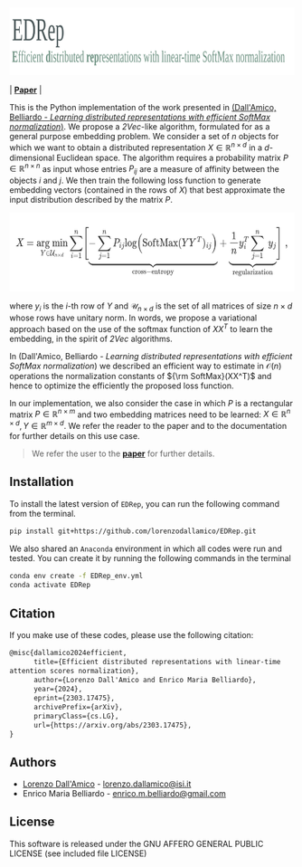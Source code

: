 <img src="img/logo.png" alt="logo" style="height:120px;" />

<!-- | **[Documentation]()** --> 
| **[Paper](https://openreview.net/pdf?id=9M4NKMZOPu)** | 

This is the Python implementation of the work presented in [(Dall'Amico, Belliardo - *Learning distributed representations with efficient SoftMax normalization*)](https://openreview.net/pdf?id=9M4NKMZOPu). We propose a *2Vec*-like algorithm, formulated for as a general purpose embedding problem. We consider a set of $n$ objects for which we want to obtain a distributed representation $X \in \mathbb{R}^{n\times d}$ in a $d$-dimensional Euclidean space. The algorithm requires a probability matrix $P \in \mathbb{R}^{n\times n}$ as input whose entries $P_{ij}$ are a measure of affinity between the objects $i$ and $j$. We then train the following loss function to generate embedding vectors (contained in the rows of $X$) that best approximate the input distribution described by the matrix $P$.

<img src="img/eq.png" alt="logo" style="height:140px;" />

where $y_i$ is the $i$-th row of $Y$ and $\mathcal{U}_{n \times d}$ is the set of all matrices of size $n\times d$ whose rows have unitary norm. In words, we propose a variational approach based on the use of the softmax function of $XX^T$ to learn the embedding, in the spirit of *2Vec* algorithms. 

In (Dall'Amico, Belliardo - *Learning distributed representations with efficient SoftMax normalization*) we described an efficient way to estimate in $\mathcal{O}(n)$ operations the normalization constants of ${\rm SoftMax}(XX^T)$ and hence to optimize the efficiently the proposed loss function.

In our implementation, we also consider the case in which $P$ is a rectangular matrix $P\in \mathbb{R}^{n\times m}$ and two embedding matrices need to be learned: $X \in \mathbb{R}^{n\times d}, Y \in \mathbb{R}^{m\times d}$. We refer the reader to the paper and to the documentation for further details on this use case.

<!-- > We refer the user to the [**paper**](https://openreview.net/pdf?id=9M4NKMZOPu) and to the [**documentation**]() for further details and examples. -->

> We refer the user to the [**paper**](https://openreview.net/pdf?id=9M4NKMZOPu) for further details.


## Installation

To install the latest version of `EDRep`, you can run the following command from the terminal.

```bash
pip install git+https://github.com/lorenzodallamico/EDRep.git
```

We also shared an `Anaconda` environment in which all codes were run and tested. You can create it by running the following commands in the terminal

```bash
conda env create -f EDRep_env.yml
conda activate EDRep
```

## Citation

If you make use of these codes, please use the following citation:


```
@misc{dallamico2024efficient,
      title={Efficient distributed representations with linear-time attention scores normalization}, 
      author={Lorenzo Dall'Amico and Enrico Maria Belliardo},
      year={2024},
      eprint={2303.17475},
      archivePrefix={arXiv},
      primaryClass={cs.LG},
      url={https://arxiv.org/abs/2303.17475}, 
}
```

## Authors

* [Lorenzo Dall'Amico](https://lorenzodallamico.github.io/) - lorenzo.dallamico@isi.it
* Enrico Maria Belliardo - enrico.m.belliardo@gmail.com

## License
This software is released under the GNU AFFERO GENERAL PUBLIC LICENSE (see included file LICENSE)
